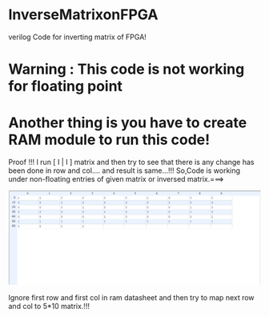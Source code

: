 # InverseMatrixonFPGA


verilog Code for inverting matrix of FPGA!

# Warning : This code is not working for floating point

# Another thing is you have to create RAM module to run this code!

Proof !!!
I run [ I | I ] matrix and then try to see that there is any change has been done in row and col....
and result is same...!!!
So,Code is working under non-floating entries of given matrix or inversed matrix.===>

![alt tag](https://github.com/immortal3/InverseMatrixonFPGA/blob/master/RAM.PNG?raw=true)


Ignore first row and first col in ram datasheet and then try to map next row and col to 5*10 matrix.!!!

